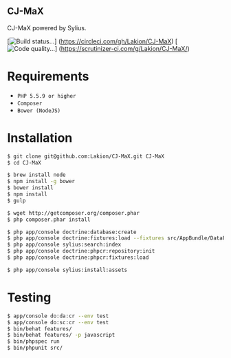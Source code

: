 CJ-MaX
------

CJ-MaX powered by Sylius.

[![Build status...](https://circleci.com/gh/Lakion/CJ-MaX.svg?style=svg&circle-token=8a59c9388cde465be97edf9941954454a76bffab)]
(https://circleci.com/gh/Lakion/CJ-MaX)
[![Code quality...](https://scrutinizer-ci.com/g/Lakion/CJ-MaX/badges/quality-score.png?b=master&s=f837ea39be33b8dbfd0b5e8de1fc8f12dade2ad8)]
(https://scrutinizer-ci.com/g/Lakion/CJ-MaX/)

Requirements
============

* ``PHP 5.5.9 or higher``
* ``Composer``
* ``Bower (NodeJS)``

Installation
============

```bash
$ git clone git@github.com:Lakion/CJ-MaX.git CJ-MaX
$ cd CJ-MaX

$ brew install node
$ npm install -g bower
$ bower install
$ npm install
$ gulp

$ wget http://getcomposer.org/composer.phar
$ php composer.phar install

$ php app/console doctrine:database:create
$ php app/console doctrine:fixtures:load --fixtures src/AppBundle/DataFixtures/ORM
$ php app/console sylius:search:index
$ php app/console doctrine:phpcr:repository:init
$ php app/console doctrine:phpcr:fixtures:load

$ php app/console sylius:install:assets
```

Testing
=======

```bash
$ app/console do:da:cr --env test
$ app/console do:sc:cr --env test
$ bin/behat features/
$ bin/behat features/ -p javascript
$ bin/phpspec run
$ bin/phpunit src/
```
